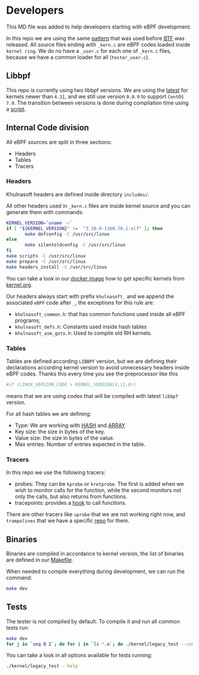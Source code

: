 # Developers

This MD file was added to help developers starting with eBPF development.

In this repo we are using the same [pattern](https://elixir.bootlin.com/linux/v4.20.17/source/samples/bpf) that was used before
[BTF](https://docs.kernel.org/bpf/btf.html) was released. All source files ending with `_kern.c` are eBPF codes
loaded inside `kernel ring`. We do no have a `_user.c` for each one of `_kern.c` files, because we have a common loader for
all (`tester_user.c`).

## Libbpf

This repo is currently using two libbpf versions. We are using the [latest](https://github.com/khulnasoft/libbpf) for kernels newer
than `4.11`, and we still use version `0.0.9` to support `CentOS 7.9`. The transition between versions is done during compilation
time using a [script](https://github.com/khulnasoft/kernel-collector/blob/master/.dockerfiles/change_libbpf.sh).

## Internal Code division

All eBPF sources are split in three sections:

-  Headers
-  Tables
-  Tracers


### Headers

Khulnasoft headers are defined inside directory `includes/`.

All other headers used in `_kern.c` files are inside kernel source and you can generate them with commands:

```sh
KERNEL_VERSION=`uname -r`
if [ "${KERNEL_VERSION}" !=  "3.10.0-1160.76.1.el7" ]; then
       make defconfig -C /usr/src/linux
else
       make silentoldconfig -C /usr/src/linux
fi   
make scripts -C /usr/src/linux
make prepare -C /usr/src/linux
make headers_install -C /usr/src/linux
```

You can take a look in our [docker image](https://github.com/khulnasoft/kernel-collector/blob/master/Dockerfile.glibc.generic) how
to get specific kernels from [kernel.org](https://kernel.org/).

Our headers always start with prefix `khulnasoft_` and we append the associated `eBPF` code after `_`, the exceptions for this rule
are:

- `khulnasoft_common.h`: that has common functions used inside all eBPF programs;
- `khulnasoft_defs.h`: Constants used inside hash tables
- `khulnasoft_asm_goto.h`: Used to compile old RH kernels.

### Tables

Tables are defined according `LIBBPF` version, but we are defining their declarations according kernel version to avoid
unnecessary headers inside eBPF codes. Thanks this every time you see the preprocessor like this

```sh
#if (LINUX_VERSION_CODE > KERNEL_VERSION(4,11,0))
```

means that we are using codes that will be compiled with latest `libbpf` version.


For all hash tables we are defining:

- Type: We are working with [HASH](https://docs.kernel.org/bpf/map_hash.html) and  [ARRAY](https://docs.kernel.org/bpf/map_array.html)
- Key size: the size in bytes of the key.
- Value size: the size in bytes of the value.
- Max entries: Number of entries expected in the table.

### Tracers

In this repo we use the following tracers:

- probes: They can be `kprobe` or `kretprobe`. The first is added when we wish to monitor calls for the function, while the second
monitors not only the calls, but also returns from functions.
- tracepoints: provides a [hook](https://docs.kernel.org/trace/tracepoints.html) to call functions.

There are other tracers like `uprobe` that we are not working right now, and `trampolines` that we have a specific 
[repo](https://github.com/khulnasoft/ebpf-co-re) for them.

## Binaries

Binaries are compiled in accordance to kernel version, the list of binaries are defined in our 
[Makefile](https://github.com/khulnasoft/kernel-collector/blob/84e70d0ae83cc91fee59053459eff84f9077d2c5/kernel/Makefile#L66-L88).

When needed to compile everything during development, we can run the command:

```sh
make dev
```

## Tests

The tester is not compiled by default. To compile it and run all common tests run:

```sh
make dev
for j in `seq 0 2`; do for i in `ls *.o`; do ./kernel/legacy_test --content --pid $j --load-binary $i --log-path $i_pid$i.txt; 2>> err >> out; done; done
```

You can take a look in all options available for tests running:

```sh
./kernel/legacy_test --help
```

